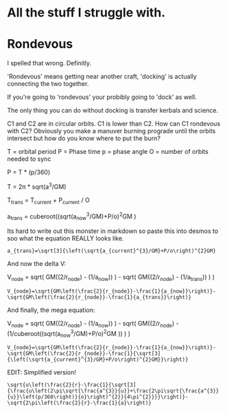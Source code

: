 # All the stuff I struggle with.

# Rondevous
I spelled that wrong. Definitly.

'Rondevous' means getting near another craft, 'docking' is actually connecting the two together.

If you're going to 'rondevous' your probibly going to 'dock' as well.

The only thing you can do without docking is transfer kerbals and science.


C1 and C2 are in circular orbits. C1 is lower than C2. How can C1 rondevous with C2?
Obviously you make a manuver burning prograde until the orbits intersect but how do you know
where to put the burn?

T = orbital period P = Phase time p = phase angle O = number of orbits needed to sync

P = T \* (p/360)

T = 2π \* sqrt(a<sup>3</sup>/GM)

T<sub>trans</sub> = T<sub>current</sub> + P<sub>current</sub> / O

a<sub>trans</sub> = cuberoot((sqrt(a<sub>now</sub><sup>3</sup>/GM)+P/o)<sup>2</sup>GM )

Its hard to write out this monster in markdown so
paste this into desmos to soo what the equation REALLY looks like.

`a_{trans}=\sqrt[3]{\left(\sqrt{a_{current}^{3}/GM}+P/o\right)^{2}GM}`

And now the delta V:

V<sub>node</sub> = sqrt( GM((2/r<sub>node</sub>) - (1/a<sub>now</sub>)) ) - sqrt( GM((2/r<sub>node</sub>) - (1/a<sub>trans</sub>)) ) )

`V_{node}=\sqrt{GM\left(\frac{2}{r_{node}}-\frac{1}{a_{now}}\right)}-\sqrt{GM\left(\frac{2}{r_{node}}-\frac{1}{a_{trans}}\right)}`

And finally, the mega equation:

V<sub>node</sub> = sqrt( GM((2/r<sub>node</sub>) - (1/a<sub>now</sub>)) ) - sqrt( GM((2/r<sub>node</sub>) - (1/cuberoot((sqrt(a<sub>now</sub><sup>3</sup>/GM)+P/o)<sup>2</sup>GM )) ) )

`V_{node}=\sqrt{GM\left(\frac{2}{r_{node}}-\frac{1}{a_{now}}\right)}-\sqrt{GM\left(\frac{2}{r_{node}}-\frac{1}{\sqrt[3]{\left(\sqrt{a_{current}^{3}/GM}+P/o\right)^{2}GM}}\right)}`

EDIT: Simplified version!

`\sqrt{u\left(\frac{2}{r}-\frac{1}{\sqrt[3]{\frac{u\left(2\pi\sqrt{\frac{a^{3}}{u}}+\frac{2\pi\sqrt{\frac{a^{3}}{u}}\left(p/360\right)}{o}\right)^{2}}{4\pi^{2}}}}\right)}-\sqrt{2\pi\left(\frac{2}{r}-\frac{1}{a}\right)}`
